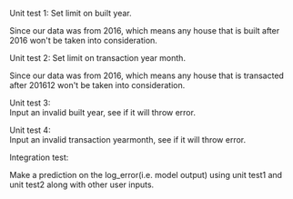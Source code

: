 Unit test 1: Set limit on built year. <br /> 

  Since our data was from 2016, which means any house that is built after 2016 won't be taken into consideration.<br /> 

Unit test 2: Set limit on transaction year month.<br /> 

  Since our data was from 2016, which means any house that is transacted after 201612 won't be taken into consideration.<br /> 

Unit test 3: <br /> 
  Input an invalid built year, see if it will throw error. <br /> 

Unit test 4: <br /> 
  Input an invalid transaction yearmonth, see if it will throw error. <br /> 

Integration test:<br /> 

  Make a prediction on the log_error(i.e. model output) using unit test1 and unit test2 along with other user inputs.
